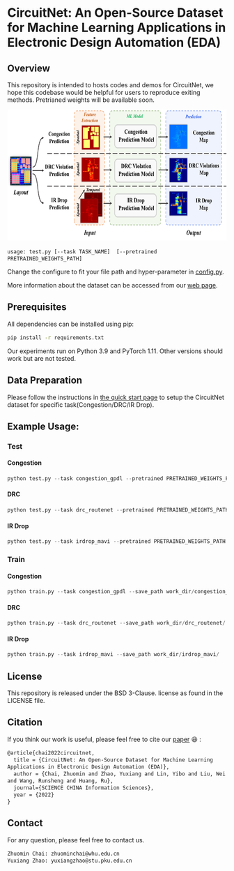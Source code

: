 # CircuitNet: An Open-Source Dataset for Machine Learning Applications in Electronic Design Automation (EDA)

## Overview 
This repository is intended to hosts codes and demos for CircuitNet, we hope this codebase would be helpful for users to reproduce exiting methods. Pretrianed weights will be available soon.
<p align="center">
  <img src="assets/overall_structure.png.png" height=300>
</p>

```
usage: test.py [--task TASK_NAME]  [--pretrained PRETRAINED_WEIGHTS_PATH] 
```
Change the configure to fit your file path and hyper-parameter in [config.py](utils/configs.py).

More information about the dataset can be accessed from our [web page](https://circuitnet.github.io/).

## Prerequisites

All dependencies can be installed using pip:

```sh
pip install -r requirements.txt
```

Our experiments run on Python 3.9 and PyTorch 1.11. Other versions should work but are not tested.

## Data Preparation
Please follow the instructions in [the quick start page](https://circuitnet.github.io/intro/quickstart.html) to setup the CircuitNet dataset for specific task(Congestion/DRC/IR Drop).

## Example Usage:

### Test

#### Congestion
```python
python test.py --task congestion_gpdl --pretrained PRETRAINED_WEIGHTS_PATH
```


#### DRC
```python
python test.py --task drc_routenet --pretrained PRETRAINED_WEIGHTS_PATH --save_as_npy
```

#### IR Drop
```python
python test.py --task irdrop_mavi --pretrained PRETRAINED_WEIGHTS_PATH --save_as_npy
```


### Train
#### Congestion
```python
python train.py --task congestion_gpdl --save_path work_dir/congestion_gpdl/
```


#### DRC
```python
python train.py --task drc_routenet --save_path work_dir/drc_routenet/
```

#### IR Drop
```python
python train.py --task irdrop_mavi --save_path work_dir/irdrop_mavi/
```

## License
This repository is released under the BSD 3-Clause. license as found in the LICENSE file.


## Citation
If you think our work is useful, please feel free to cite our [paper](https://www.sciengine.com/SCIS/doi/10.1007/s11432-022-3571-8) 😆 :
```
@article{chai2022circuitnet,
  title = {CircuitNet: An Open-Source Dataset for Machine Learning Applications in Electronic Design Automation (EDA)},
  author = {Chai, Zhuomin and Zhao, Yuxiang and Lin, Yibo and Liu, Wei and Wang, Runsheng and Huang, Ru},
  journal={SCIENCE CHINA Information Sciences},
  year = {2022}
}
```

## Contact
For any question, please feel free to contact us.

```
Zhuomin Chai: zhuominchai@whu.edu.cn
Yuxiang Zhao: yuxiangzhao@stu.pku.edu.cn
```
